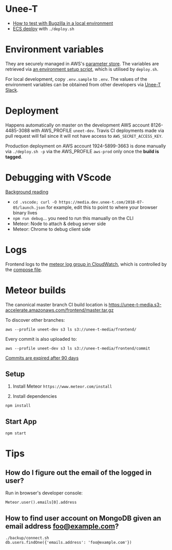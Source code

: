 # Unee-T

* [How to test with Bugzilla in a local environment](https://unee-t-media.s3-accelerate.amazonaws.com/frontend/MEFE.mp4)
* [ECS deploy](https://unee-t-media.s3-accelerate.amazonaws.com/2017/ecs-deploy.mp4) with `./deploy.sh`

# Environment variables

They are securely managed in AWS's [parameter store](https://ap-southeast-1.console.aws.amazon.com/ec2/v2/home?region=ap-southeast-1#Parameters:sort=Name). The variables are retrieved via [an environment setup script](https://github.com/unee-t/frontend/blob/master/aws-env.dev), which is utilised by `deploy.sh`.

For local development, copy `.env.sample` to `.env`. The values of the environment variables can be obtained from other developers via [Unee-T Slack](https://unee-t.slack.com/messages/C6UM93HD2).

# Deployment

Happens automatically on master on the development AWS account 8126-4485-3088
with AWS_PROFILE `uneet-dev`. Travis CI deployments made via pull request will fail since it will
not have access to `AWS_SECRET_ACCESS_KEY`.

Production deployment on AWS account 1924-5899-3663 is done manually via
`./deploy.sh -p` via the AWS_PROFILE `aws-prod` only once the **build is tagged**.

# Debugging with VScode

[Background reading](https://github.com/Microsoft/vscode-recipes/blob/master/meteor/README.md#configure-meteor-to-run-in-debug-mode)

* `cd .vscode; curl -O https://media.dev.unee-t.com/2018-07-05/launch.json` for example, edit this to point to where your browser binary lives
* `npm run debug`... you need to run this manually on the CLI
* Meteor: Node to attach & debug server side
* Meteor: Chrome to debug client side

# Logs

Frontend logs to the [meteor log group in
CloudWatch](https://ap-southeast-1.console.aws.amazon.com/cloudwatch/home?region=ap-southeast-1#logs:),
which is controlled by the [compose
file](https://github.com/unee-t/frontend/blob/master/AWS-docker-compose-meteor.yml#L16).

# Meteor builds

The canonical master branch CI build location is <https://unee-t-media.s3-accelerate.amazonaws.com/frontend/master.tar.gz>

To discover other branches:

	aws --profile uneet-dev s3 ls s3://unee-t-media/frontend/

Every commit is also uploaded to:

	aws --profile uneet-dev s3 ls s3://unee-t-media/frontend/commit

[Commits are expired after 90 days](https://s3.console.aws.amazon.com/s3/buckets/unee-t-media/?region=ap-southeast-1&tab=management)

## Setup

1. Install Meteor
`https://www.meteor.com/install`

1. Install dependencies
```shell
npm install
```

## Start App
```shell
npm start
```

# Tips

## How do I figure out the email of the logged in user?

Run in browser's developer console:

	Meteor.user().emails[0].address

## How to find user account on MongoDB given an email address foo@example.com?

	./backup/connect.sh
	db.users.findOne({'emails.address': 'foo@example.com'})
